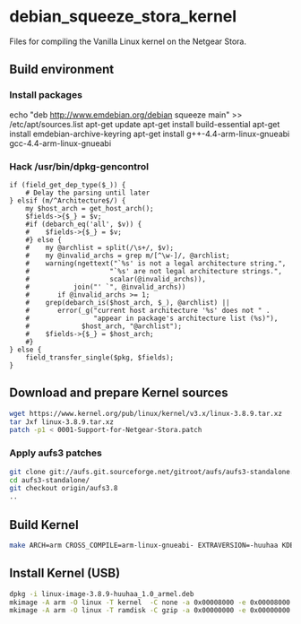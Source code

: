 debian_squeeze_stora_kernel
===========================

Files for compiling the Vanilla Linux kernel on the Netgear Stora.

## Build environment

### Install packages

echo "deb http://www.emdebian.org/debian squeeze main" >> /etc/apt/sources.list
apt-get update
apt-get install build-essential
apt-get install emdebian-archive-keyring
apt-get install g++-4.4-arm-linux-gnueabi gcc-4.4-arm-linux-gnueabi

### Hack /usr/bin/dpkg-gencontrol

    if (field_get_dep_type($_)) {
        # Delay the parsing until later
    } elsif (m/^Architecture$/) {
        my $host_arch = get_host_arch();
        $fields->{$_} = $v;
        #if (debarch_eq('all', $v)) {
        #    $fields->{$_} = $v;
        #} else {
        #    my @archlist = split(/\s+/, $v);
        #    my @invalid_archs = grep m/[^\w-]/, @archlist;
        #    warning(ngettext("`%s' is not a legal architecture string.",
        #                    "`%s' are not legal architecture strings.",
        #                    scalar(@invalid_archs)),
        #           join("' `", @invalid_archs))
        #       if @invalid_archs >= 1;
        #    grep(debarch_is($host_arch, $_), @archlist) ||
        #       error(_g("current host architecture '%s' does not " .
        #                "appear in package's architecture list (%s)"),
        #             $host_arch, "@archlist");
        #    $fields->{$_} = $host_arch;
        #}
    } else {
        field_transfer_single($pkg, $fields);
    }

## Download and prepare Kernel sources

```sh
wget https://www.kernel.org/pub/linux/kernel/v3.x/linux-3.8.9.tar.xz
tar Jxf linux-3.8.9.tar.xz
patch -p1 < 0001-Support-for-Netgear-Stora.patch
```

### Apply aufs3 patches

```sh
git clone git://aufs.git.sourceforge.net/gitroot/aufs/aufs3-standalone.git
cd aufs3-standalone/
git checkout origin/aufs3.8
..
```

## Build Kernel

```sh
make ARCH=arm CROSS_COMPILE=arm-linux-gnueabi- EXTRAVERSION=-huuhaa KDEB_PKGVERSION=1.0 KBUILD_DEBARCH=armel deb-pkg
```

## Install Kernel (USB)

```sh
dpkg -i linux-image-3.8.9-huuhaa_1.0_armel.deb
mkimage -A arm -O linux -T kernel  -C none -a 0x00008000 -e 0x00008000 -n Linux-3.8.9-huuhaa -d /boot/vmlinuz-3.8.9-huuhaa /boot/uImage
mkimage -A arm -O linux -T ramdisk -C gzip -a 0x00000000 -e 0x00000000 -n initramfs-3.8.9-huuhaa -d /boot/initrd.img-3.8.9-huuhaa /boot/uInitrd
```
